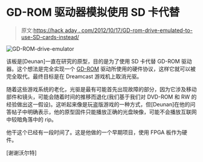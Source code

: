 # GD-ROM 驱动器模拟使用 SD 卡代替

> 原文:[https://hack aday . com/2012/10/17/GD-rom-drive-emulated-to-use-SD-cards-instead/](https://hackaday.com/2012/10/17/gd-rom-drive-emulated-to-use-sd-cards-instead/)

![](../Images/4661210147024f26289bda6f1d012e72.png "GD-ROM-drive-emulator")

该板是[Deunan]一直在研究的原型，目的是为了使用 SD 卡代替 GD-ROM 驱动器。这个想法是完全实现一个 [GD-ROM](http://en.wikipedia.org/wiki/GD-ROM) 驱动所使用的硬件协议，这样它就可以被完全取代。最终目标是在 Dreamcast 游戏机上取消光驱。

随着这些游戏系统的老化，光驱是最有可能首先出现故障的部分，因为它涉及移动部件和镜头，可能会随着时间的推移而退化(我们基于我们对 DVD-ROM 和 RW 的经验做出这一假设)。这听起来像是玩盗版游戏的一种方式，但[Deunan]在他的问答帖子中明确表示，他的原型固件只能播放正确的光盘映像，可能不会播放互联网中较暗角落中的 rip。

他干这个已经有一段时间了。这是他做的一个早期项目，使用 FPGA 板作为硬件。

[谢谢沃尔特]